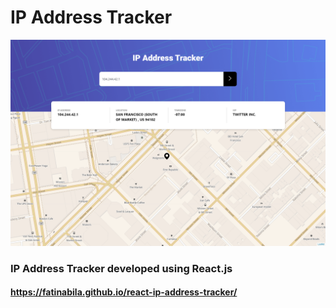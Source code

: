 # IP Address Tracker

![Image of Yaktocat](https://raw.githubusercontent.com/fatinabila/react-ip-address-tracker//master/preview.png)

### IP Address Tracker developed using React.js
#### https://fatinabila.github.io/react-ip-address-tracker/
